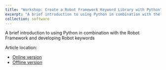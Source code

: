 ```yaml
---
title: "Workshop: Create a Robot Framework Keyword Library with Python"
excerpt: "A brief introduction to using Python in combination with the Robot Framework and developing Robot keywords<br/><img src='/images/robot-image.jpg'>"
collection: software
---
```


A brief introduction to using Python in combination with the Robot Framework and developing Robot keywords

Article location:
- [Online version](https://tech.bertelsmann.com/en/blog/articles/workshop-create-a-robot-framework-keyword-library-with-python)
- [Offline version](/files/workshop_rf_keyword_library.pdf)